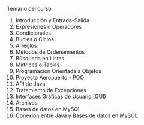 Temario del curso

1. Introducción y Entrada-Salida
2. Expresiones o Operadores
3. Condicionales
4. Bucles o Ciclos
5. Arreglos
6. Métodos de Ordenamientos
7. Búsqueda en Listas
8. Matrices o Tablas
9. Programación Orientada a Objetos
10. Proyecto Aeropuerto - POO
11. API de Java
12. Tratamiento de Excepciones
13. Interfaces Gráficas de Usuario (GUI)
14. Archivos
15. Bases de datos en MySQL
16. Conexión entre Java y Bases de datos en MySQL